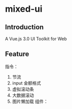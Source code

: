 # mixed-ui

## Introduction

A Vue.js 3.0 UI Toolkit for Web

## Feature

指令：
1. 节流
2. input 金额格式
3. 虚拟滚动条
4. 大数据滚动
5. 图片懒加载
组件：

